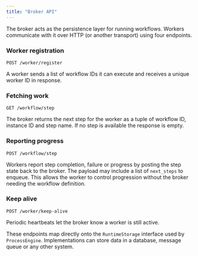 ```yaml
---
title: "Broker API"
---
```


The broker acts as the persistence layer for running workflows. Workers
communicate with it over HTTP (or another transport) using four
endpoints.

### Worker registration

```
POST /worker/register
```

A worker sends a list of workflow IDs it can execute and receives a
unique worker ID in response.

### Fetching work

```
GET /workflow/step
```

The broker returns the next step for the worker as a tuple of workflow
ID, instance ID and step name. If no step is available the response is
empty.

### Reporting progress

```
POST /workflow/step
```

Workers report step completion, failure or progress by posting the step
state back to the broker.  The payload may include a list of
`next_steps` to enqueue.  This allows the worker to control progression
without the broker needing the workflow definition.

### Keep alive

```
POST /worker/keep-alive
```

Periodic heartbeats let the broker know a worker is still active.

These endpoints map directly onto the `RuntimeStorage` interface used by
`ProcessEngine`. Implementations can store data in a database, message
queue or any other system.
